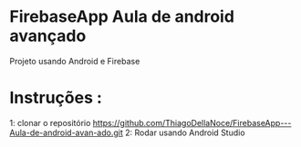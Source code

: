 # FirebaseApp Aula de android avançado #
Projeto usando Android e Firebase

# Instruções :
1: clonar o repositório https://github.com/ThiagoDellaNoce/FirebaseApp---Aula-de-android-avan-ado.git
2: Rodar usando Android Studio

